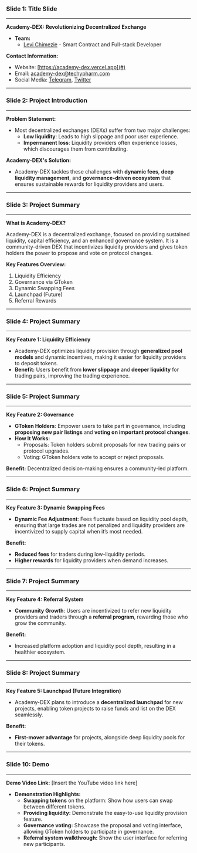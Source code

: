 ### **Slide 1: Title Slide**
---

**Academy-DEX: Revolutionizing Decentralized Exchange**

- **Team:** 
  - [Levi Chimezie](https://x.com/levi_chimezie) - Smart Contract and Full-stack Developer
  

**Contact Information:**
- Website: [https://academy-dex.vercel.app](#)
- Email: [academy-dex@techypharm.com](#)
- Social Media: [Telegram](https://t.me/AcademyDEX), [Twitter](https://x.com/academy_dex_edu)

---

### **Slide 2: Project Introduction**
---

**Problem Statement:**

- Most decentralized exchanges (DEXs) suffer from two major challenges:
  - **Low liquidity**: Leads to high slippage and poor user experience.
  - **Impermanent loss**: Liquidity providers often experience losses, which discourages them from contributing.

**Academy-DEX's Solution:**

- Academy-DEX tackles these challenges with **dynamic fees**, **deep liquidity management**, and **governance-driven ecosystem** that ensures sustainable rewards for liquidity providers and users.

---

### **Slide 3: Project Summary**
---

**What is Academy-DEX?**

Academy-DEX is a decentralized exchange, focused on providing sustained liquidity, capital efficiency, and an enhanced governance system. It is a community-driven DEX that incentivizes liquidity providers and gives token holders the power to propose and vote on protocol changes.

**Key Features Overview:**
1. Liquidity Efficiency
2. Governance via GToken
3. Dynamic Swapping Fees
4. Launchpad (Future)
5. Referral Rewards

---

### **Slide 4: Project Summary**
---

**Key Feature 1: Liquidity Efficiency**

- Academy-DEX optimizes liquidity provision through **generalized pool models** and dynamic incentives, making it easier for liquidity providers to deposit tokens.
- **Benefit:** Users benefit from **lower slippage** and **deeper liquidity** for trading pairs, improving the trading experience.

---

### **Slide 5: Project Summary**
---

**Key Feature 2: Governance**

- **GToken Holders**: Empower users to take part in governance, including **proposing new pair listings** and **voting on important protocol changes**.
- **How It Works:**
  - Proposals: Token holders submit proposals for new trading pairs or protocol upgrades.
  - Voting: GToken holders vote to accept or reject proposals.

**Benefit:** Decentralized decision-making ensures a community-led platform.

---

### **Slide 6: Project Summary**
---

**Key Feature 3: Dynamic Swapping Fees**

- **Dynamic Fee Adjustment**: Fees fluctuate based on liquidity pool depth, ensuring that large trades are not penalized and liquidity providers are incentivized to supply capital when it’s most needed.
  
**Benefit:** 
- **Reduced fees** for traders during low-liquidity periods.
- **Higher rewards** for liquidity providers when demand increases.

---

### **Slide 7: Project Summary**
---

**Key Feature 4: Referral System**

- **Community Growth**: Users are incentivized to refer new liquidity providers and traders through a **referral program**, rewarding those who grow the community.
  
**Benefit:**
- Increased platform adoption and liquidity pool depth, resulting in a healthier ecosystem.

---

### **Slide 8: Project Summary**
---

**Key Feature 5: Launchpad (Future Integration)**

- Academy-DEX plans to introduce a **decentralized launchpad** for new projects, enabling token projects to raise funds and list on the DEX seamlessly.
  
**Benefit:**
- **First-mover advantage** for projects, alongside deep liquidity pools for their tokens.

---

### **Slide 10: Demo**
---

**Demo Video Link:** [Insert the YouTube video link here]

- **Demonstration Highlights:**
  - **Swapping tokens** on the platform: Show how users can swap between different tokens.
  - **Providing liquidity:** Demonstrate the easy-to-use liquidity provision feature.
  - **Governance voting:** Showcase the proposal and voting interface, allowing GToken holders to participate in governance.
  - **Referral system walkthrough:** Show the user interface for referring new participants.
